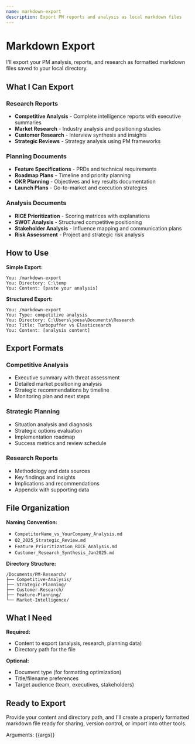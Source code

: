```yaml
---
name: markdown-export
description: Export PM reports and analysis as local markdown files
---
```


# Markdown Export

I'll export your PM analysis, reports, and research as formatted markdown files saved to your local directory.

## What I Can Export

### Research Reports
- **Competitive Analysis** - Complete intelligence reports with executive summaries
- **Market Research** - Industry analysis and positioning studies
- **Customer Research** - Interview synthesis and insights
- **Strategic Reviews** - Strategy analysis using PM frameworks

### Planning Documents
- **Feature Specifications** - PRDs and technical requirements
- **Roadmap Plans** - Timeline and priority planning
- **OKR Planning** - Objectives and key results documentation
- **Launch Plans** - Go-to-market and execution strategies

### Analysis Documents
- **RICE Prioritization** - Scoring matrices with explanations
- **SWOT Analysis** - Structured competitive positioning
- **Stakeholder Analysis** - Influence mapping and communication plans
- **Risk Assessment** - Project and strategic risk analysis

## How to Use

**Simple Export:**
```
You: /markdown-export
You: Directory: C:\temp
You: Content: [paste your analysis]
```

**Structured Export:**
```
You: /markdown-export
You: Type: competitive analysis
You: Directory: C:\Users\joesa\Documents\Research
You: Title: Turbopuffer vs Elasticsearch
You: Content: [analysis content]
```

## Export Formats

### Competitive Analysis
- Executive summary with threat assessment
- Detailed market positioning analysis
- Strategic recommendations by timeline
- Monitoring plan and next steps

### Strategic Planning
- Situation analysis and diagnosis
- Strategic options evaluation
- Implementation roadmap
- Success metrics and review schedule

### Research Reports
- Methodology and data sources
- Key findings and insights
- Implications and recommendations
- Appendix with supporting data

## File Organization

**Naming Convention:**
- `CompetitorName_vs_YourCompany_Analysis.md`
- `Q2_2025_Strategic_Review.md`
- `Feature_Prioritization_RICE_Analysis.md`
- `Customer_Research_Synthesis_Jan2025.md`

**Directory Structure:**
```
/Documents/PM-Research/
├── Competitive-Analysis/
├── Strategic-Planning/
├── Customer-Research/
├── Feature-Planning/
└── Market-Intelligence/
```

## What I Need

**Required:**
- Content to export (analysis, research, planning data)
- Directory path for the file

**Optional:**
- Document type (for formatting optimization)
- Title/filename preferences
- Target audience (team, executives, stakeholders)

## Ready to Export

Provide your content and directory path, and I'll create a properly formatted markdown file ready for sharing, version control, or import into other tools.

Arguments: {{args}}